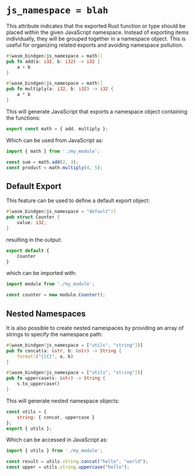 # `js_namespace = blah`

This attribute indicates that the exported Rust function or type should be
placed within the given JavaScript namespace. Instead of exporting items
individually, they will be grouped together in a namespace object. This is
useful for organizing related exports and avoiding namespace pollution.

```rust
#[wasm_bindgen(js_namespace = math)]
pub fn add(a: i32, b: i32) -> i32 {
    a + b
}

#[wasm_bindgen(js_namespace = math)]
pub fn multiply(a: i32, b: i32) -> i32 {
    a * b
}
```

This will generate JavaScript that exports a namespace object containing the
functions:

```js
export const math = { add, multiply };
```

Which can be used from JavaScript as:

```js
import { math } from './my_module';

const sum = math.add(2, 3);
const product = math.multiply(4, 5);
```

## Default Export

This feature can be used to define a default export object:

```rust
#[wasm_bindgen(js_namespace = "default")]
pub struct Counter {
    value: i32,
}
```

resulting in the output:

```js
export default {
    Counter
}
```

which can be imported with:

```js
import module from './my_module';

const counter = new module.Counter();
```

## Nested Namespaces

It is also possible to create nested namespaces by providing an array of
strings to specify the namespace path:

```rust
#[wasm_bindgen(js_namespace = ["utils", "string"])]
pub fn concat(a: &str, b: &str) -> String {
    format!("{}{}", a, b)
}

#[wasm_bindgen(js_namespace = ["utils", "string"])]
pub fn uppercase(s: &str) -> String {
    s.to_uppercase()
}
```

This will generate nested namespace objects:

```js
const utils = {
    string: { concat, uppercase }
};
export { utils };
```

Which can be accessed in JavaScript as:

```js
import { utils } from './my_module';

const result = utils.string.concat("hello", "world");
const upper = utils.string.uppercase("hello");
```
